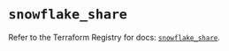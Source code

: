 # `snowflake_share`

Refer to the Terraform Registry for docs: [`snowflake_share`](https://registry.terraform.io/providers/snowflakedb/snowflake/2.2.0/docs/resources/share).
